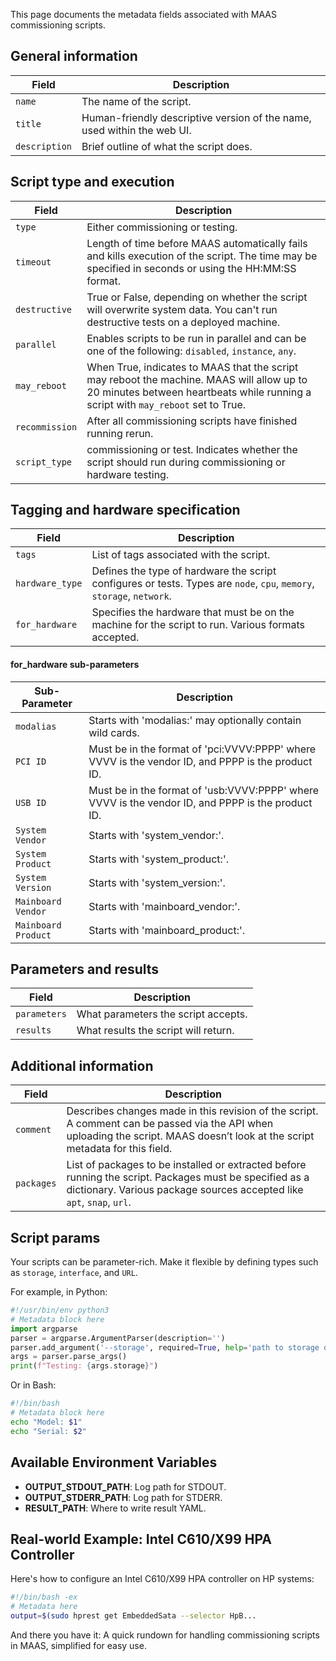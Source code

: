This page documents the metadata fields associated with MAAS commissioning scripts.

## General information

| Field         | Description |
|---------------|-------------|
| `name`        | The name of the script. |
| `title`       | Human-friendly descriptive version of the name, used within the web UI. |
| `description` | Brief outline of what the script does. |

## Script type and execution

| Field          | Description |
|----------------|-------------|
| `type`         | Either commissioning or testing. |
| `timeout`      | Length of time before MAAS automatically fails and kills execution of the script. The time may be specified in seconds or using the HH:MM:SS format. |
| `destructive`  | True or False, depending on whether the script will overwrite system data. You can't run destructive tests on a deployed machine. |
| `parallel`     | Enables scripts to be run in parallel and can be one of the following: `disabled`, `instance`, `any`. |
| `may_reboot`   | When True, indicates to MAAS that the script may reboot the machine. MAAS will allow up to 20 minutes between heartbeats while running a script with `may_reboot` set to True. |
| `recommission` | After all commissioning scripts have finished running rerun. |
| `script_type`  | commissioning or test. Indicates whether the script should run during commissioning or hardware testing. |

## Tagging and hardware specification

| Field           | Description |
|-----------------|-------------|
| `tags`          | List of tags associated with the script. |
| `hardware_type` | Defines the type of hardware the script configures or tests. Types are `node`, `cpu`, `memory`, `storage`, `network`. |
| `for_hardware`  | Specifies the hardware that must be on the machine for the script to run. Various formats accepted. |

#### for_hardware sub-parameters

| Sub-Parameter       | Description                                                                                       |
|---------------------|---------------------------------------------------------------------------------------------------|
| `modalias`          | Starts with 'modalias:' may optionally contain wild cards.                                       |
| `PCI ID`            | Must be in the format of 'pci:VVVV:PPPP' where VVVV is the vendor ID, and PPPP is the product ID. |
| `USB ID`            | Must be in the format of 'usb:VVVV:PPPP' where VVVV is the vendor ID, and PPPP is the product ID. |
| `System Vendor`     | Starts with 'system_vendor:'.                                                                    |
| `System Product`    | Starts with 'system_product:'.                                                                   |
| `System Version`    | Starts with 'system_version:'.                                                                   |
| `Mainboard Vendor`  | Starts with 'mainboard_vendor:'.                                                                 |
| `Mainboard Product` | Starts with 'mainboard_product:'.                                                                |

## Parameters and results

| Field        | Description |
|--------------|-------------|
| `parameters` | What parameters the script accepts. |
| `results`    | What results the script will return. |

## Additional information

| Field     | Description |
|-----------|-------------|
| `comment`  | Describes changes made in this revision of the script. A comment can be passed via the API when uploading the script. MAAS doesn’t look at the script metadata for this field. |
| `packages` | List of packages to be installed or extracted before running the script. Packages must be specified as a dictionary. Various package sources accepted like `apt`, `snap`, `url`. |

## Script params

Your scripts can be parameter-rich. Make it flexible by defining types such as `storage`, `interface`, and `URL`.

For example, in Python:
```python
#!/usr/bin/env python3
# Metadata block here
import argparse
parser = argparse.ArgumentParser(description='')
parser.add_argument('--storage', required=True, help='path to storage device')
args = parser.parse_args()
print(f"Testing: {args.storage}")
```
  
Or in Bash:
```bash
#!/bin/bash
# Metadata block here
echo "Model: $1"
echo "Serial: $2"
```

## Available Environment Variables

- **OUTPUT_STDOUT_PATH**: Log path for STDOUT.
- **OUTPUT_STDERR_PATH**: Log path for STDERR.
- **RESULT_PATH**: Where to write result YAML.

## Real-world Example: Intel C610/X99 HPA Controller

Here's how to configure an Intel C610/X99 HPA controller on HP systems:

```bash
#!/bin/bash -ex
# Metadata here
output=$(sudo hprest get EmbeddedSata --selector HpB...
```

And there you have it: A quick rundown for handling commissioning scripts in MAAS, simplified for easy use.

